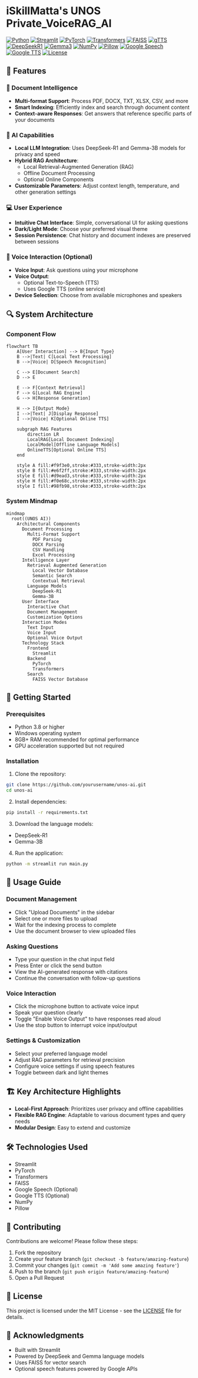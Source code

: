 # iSkillMatta's UNOS Private_VoiceRAG_AI 

  [![Python](https://img.shields.io/badge/Python-3.8+-blue.svg)](https://www.python.org/) 
  [![Streamlit](https://img.shields.io/badge/Streamlit-1.31.0-FF4B4B.svg)](https://streamlit.io/) 
  [![PyTorch](https://img.shields.io/badge/PyTorch-2.0.1-EE4C2C.svg)](https://pytorch.org/) 
  [![Transformers](https://img.shields.io/badge/Transformers-4.38.1-FFD700.svg)](https://huggingface.co/docs/transformers/) 
  [![FAISS](https://img.shields.io/badge/FAISS-1.7.4-0052CC.svg)](https://faiss.ai/) 
  [![gTTS](https://img.shields.io/badge/gTTS-Latest-FF69B4.svg)](https://pypi.org/project/gTTS/) 
  [![DeepSeekR1](https://img.shields.io/badge/DeepSeekR1-Supported-9400D3.svg)](https://deepseek.com/) 
  [![Gemma3](https://img.shields.io/badge/Gemma3-Supported-008000.svg)](https://ai.google.dev/gemma) 
  [![NumPy](https://img.shields.io/badge/NumPy-1.26.4-013243.svg)](https://numpy.org/) 
  [![Pillow](https://img.shields.io/badge/Pillow-10.2.0-ffa500.svg)](https://pypi.org/project/Pillow/) 
  [![Google Speech](https://img.shields.io/badge/Google_Speech-Optional-4285F4.svg)](https://cloud.google.com/speech-to-text) 
  [![Google TTS](https://img.shields.io/badge/Google_TTS-Optional-34A853.svg)](https://cloud.google.com/text-to-speech) 
  [![License](https://img.shields.io/badge/License-MIT-green.svg)](LICENSE)  



## 🌟 Features

### 📄 Document Intelligence
- **Multi-format Support**: Process PDF, DOCX, TXT, XLSX, CSV, and more
- **Smart Indexing**: Efficiently index and search through document content
- **Context-aware Responses**: Get answers that reference specific parts of your documents

### 🧠 AI Capabilities
- **Local LLM Integration**: Uses DeepSeek-R1 and Gemma-3B models for privacy and speed
- **Hybrid RAG Architecture**: 
  - Local Retrieval-Augmented Generation (RAG)
  - Offline Document Processing
  - Optional Online Components
- **Customizable Parameters**: Adjust context length, temperature, and other generation settings

### 💻 User Experience
- **Intuitive Chat Interface**: Simple, conversational UI for asking questions
- **Dark/Light Mode**: Choose your preferred visual theme
- **Session Persistence**: Chat history and document indexes are preserved between sessions

### 🎤 Voice Interaction (Optional)
- **Voice Input**: Ask questions using your microphone
- **Voice Output**: 
  - Optional Text-to-Speech (TTS)
  - Uses Google TTS (online service)
- **Device Selection**: Choose from available microphones and speakers

## 🔍 System Architecture

### Component Flow
```mermaid
flowchart TB
    A[User Interaction] --> B{Input Type}
    B -->|Text| C[Local Text Processing]
    B -->|Voice| D[Speech Recognition]
    
    C --> E[Document Search]
    D --> E
    
    E --> F[Context Retrieval]
    F --> G[Local RAG Engine]
    G --> H[Response Generation]
    
    H --> I{Output Mode}
    I -->|Text| J[Display Response]
    I -->|Voice| K[Optional Online TTS]
    
    subgraph RAG Features
        direction LR
        LocalRAG[Local Document Indexing]
        LocalModel[Offline Language Models]
        OnlineTTS[Optional Online TTS]
    end
    
    style A fill:#f9f3e0,stroke:#333,stroke-width:2px
    style B fill:#e6f2ff,stroke:#333,stroke-width:2px
    style E fill:#d9ead3,stroke:#333,stroke-width:2px
    style H fill:#f0e68c,stroke:#333,stroke-width:2px
    style I fill:#98fb98,stroke:#333,stroke-width:2px
```

### System Mindmap
```mermaid
mindmap
  root((UNOS AI))
    Architectural Components
      Document Processing
        Multi-Format Support
          PDF Parsing
          DOCX Parsing
          CSV Handling
          Excel Processing
      Intelligence Layer
        Retrieval Augmented Generation
          Local Vector Database
          Semantic Search
          Contextual Retrieval
        Language Models
          DeepSeek-R1
          Gemma-3B
      User Interface
        Interactive Chat
        Document Management
        Customization Options
      Interaction Modes
        Text Input
        Voice Input
        Optional Voice Output
      Technology Stack
        Frontend
          Streamlit
        Backend
          PyTorch
          Transformers
        Search
          FAISS Vector Database
```

## 🚀 Getting Started

### Prerequisites
- Python 3.8 or higher
- Windows operating system
- 8GB+ RAM recommended for optimal performance
- GPU acceleration supported but not required

### Installation

1. Clone the repository:
```bash
git clone https://github.com/yourusername/unos-ai.git
cd unos-ai
```

2. Install dependencies:
```bash
pip install -r requirements.txt
```

3. Download the language models:
- DeepSeek-R1
- Gemma-3B

4. Run the application:
```bash
python -m streamlit run main.py
```

## 📖 Usage Guide

### Document Management
- Click "Upload Documents" in the sidebar
- Select one or more files to upload
- Wait for the indexing process to complete
- Use the document browser to view uploaded files

### Asking Questions
- Type your question in the chat input field
- Press Enter or click the send button
- View the AI-generated response with citations
- Continue the conversation with follow-up questions

### Voice Interaction
- Click the microphone button to activate voice input
- Speak your question clearly
- Toggle "Enable Voice Output" to have responses read aloud
- Use the stop button to interrupt voice input/output

### Settings & Customization
- Select your preferred language model
- Adjust RAG parameters for retrieval precision
- Configure voice settings if using speech features
- Toggle between dark and light themes

## 🏗️ Key Architecture Highlights
- **Local-First Approach**: Prioritizes user privacy and offline capabilities
- **Flexible RAG Engine**: Adaptable to various document types and query needs
- **Modular Design**: Easy to extend and customize

## 🛠️ Technologies Used
- Streamlit
- PyTorch
- Transformers
- FAISS
- Google Speech (Optional)
- Google TTS (Optional)
- NumPy
- Pillow

## 🤝 Contributing
Contributions are welcome! Please follow these steps:

1. Fork the repository
2. Create your feature branch (`git checkout -b feature/amazing-feature`)
3. Commit your changes (`git commit -m 'Add some amazing feature'`)
4. Push to the branch (`git push origin feature/amazing-feature`)
5. Open a Pull Request

## 📄 License
This project is licensed under the MIT License - see the [LICENSE](LICENSE) file for details.

## 🙏 Acknowledgments
- Built with Streamlit
- Powered by DeepSeek and Gemma language models
- Uses FAISS for vector search
- Optional speech features powered by Google APIs
